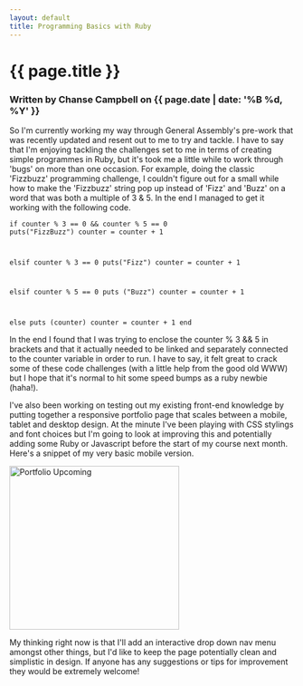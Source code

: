 ```yaml
---
layout: default
title: Programming Basics with Ruby
---
```

<h1 class="header-name">{{ page.title }}</h1>
<h3 class="header-name">Written by Chanse Campbell on {{ page.date | date: '%B %d, %Y' }}</h3>

So I'm currently working my way through General Assembly's pre-work that was recently updated and resent out to me to try and tackle. I have to say that I'm enjoying tackling the challenges set to me in terms of creating simple programmes in Ruby, but it's took me a little while to work through 'bugs' on more than one occasion. For example, doing the classic 'Fizzbuzz' programming challenge, I couldn't figure out for a small while how to make the 'Fizzbuzz' string pop up instead of 'Fizz' and 'Buzz' on a word that was both a multiple of 3 &amp; 5. In the end I managed to get it working with the following code.

<code>if counter % 3 == 0 &amp;&amp; counter % 5 == 0
puts("FizzBuzz")
counter = counter + 1

elsif counter % 3 == 0
puts("Fizz")
counter = counter + 1

elsif counter % 5 == 0
puts ("Buzz")
counter = counter + 1

else
puts (counter)
counter = counter + 1
end</code>

In the end I found that I was trying to enclose the counter % 3 &amp;&amp; 5 in brackets and that it actually needed to be linked and separately connected to the counter variable in order to run. I have to say, it felt great to crack some of these code challenges (with a little help from the good old WWW) but I hope that it's normal to hit some speed bumps as a ruby newbie (haha!).

I've also been working on testing out my existing front-end knowledge by putting together a responsive portfolio page that scales between a mobile, tablet and desktop design. At the minute I've been playing with CSS stylings and font choices but I'm going to look at improving this and potentially adding some Ruby or Javascript before the start of my course next month. Here's a snippet of my very basic mobile version.

<a href="https://thelongcodeahead.files.wordpress.com/2015/01/portfolio-upcoming.png"><img class="alignnone size-medium wp-image-52" src="https://thelongcodeahead.files.wordpress.com/2015/01/portfolio-upcoming.png?w=300" alt="Portfolio Upcoming" width="300" height="289" /></a>

My thinking right now is that I'll add an interactive drop down nav menu amongst other things, but I'd like to keep the page potentially clean and simplistic in design. If anyone has any suggestions or tips for improvement they would be extremely welcome!